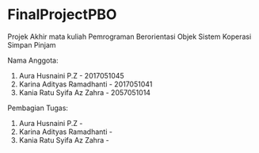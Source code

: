 # FinalProjectPBO

Projek Akhir mata kuliah Pemrograman Berorientasi Objek Sistem Koperasi Simpan Pinjam

Nama Anggota:

1. Aura Husnaini P.Z - 2017051045
2. Karina Adityas Ramadhanti - 2017051041
3. Kania Ratu Syifa Az Zahra - 2057051014

Pembagian Tugas:

1. Aura Husnaini P.Z -  
2. Karina Adityas Ramadhanti -  
3. Kania Ratu Syifa Az Zahra -  

